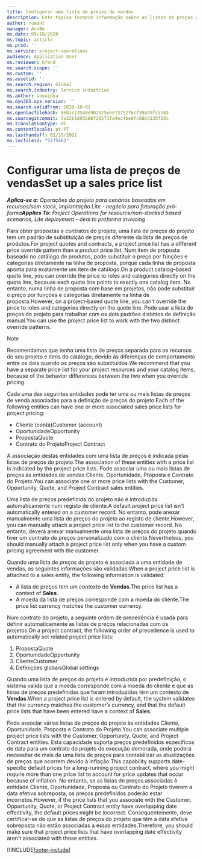 ```yaml
---
title: Configurar uma lista de preços de vendas
description: Este tópico fornece informação sobre as listas de preços de vendas para preços do projeto.
author: rumant
manager: AnnBe
ms.date: 09/18/2020
ms.topic: article
ms.prod: ''
ms.service: project-operations
audience: Application User
ms.reviewer: kfend
ms.search.scope: ''
ms.custom: ''
ms.assetid: ''
ms.search.region: Global
ms.search.industry: Service industries
ms.author: suvaidya
ms.dyn365.ops.version: ''
ms.search.validFrom: 2020-10-01
ms.openlocfilehash: 05b1c13540e902975eee7379276cf394d9fc5743
ms.sourcegitcommit: fa32b1893286f20271fa4ec4be8fc68bd135f53c
ms.translationtype: HT
ms.contentlocale: pt-PT
ms.lasthandoff: 02/15/2021
ms.locfileid: "5275462"
---
```

# <a name="set-up-a-sales-price-list"></a><span data-ttu-id="cb759-103">Configurar uma lista de preços de vendas</span><span class="sxs-lookup"><span data-stu-id="cb759-103">Set up a sales price list</span></span>

<span data-ttu-id="cb759-104">_**Aplica-se a:** Operações do projeto para cenários baseados em recursos/sem stock, implantação Lite - negócio para faturação pró-forma_</span><span class="sxs-lookup"><span data-stu-id="cb759-104">_**Applies To:** Project Operations for resource/non-stocked based scenarios, Lite deployment - deal to proforma invoicing_</span></span>

<span data-ttu-id="cb759-105">Para obter propostas e contratos do projeto, uma lista de preços do projeto tem um padrão de substituição de preços diferente da lista de preços de produtos.</span><span class="sxs-lookup"><span data-stu-id="cb759-105">For project quotes and contracts, a project price list has a different price override pattern than a product price list.</span></span> <span data-ttu-id="cb759-106">Num item de proposta baseado no catálogo de produtos, pode substituir o preço por funções e categorias diretamente na linha de proposta, porque cada linha de proposta aponta para exatamente um item de catálogo.</span><span class="sxs-lookup"><span data-stu-id="cb759-106">On a product catalog–based quote line, you can override the price to roles and categories directly on the quote line, because each quote line points to exactly one catalog item.</span></span> <span data-ttu-id="cb759-107">No entanto, numa linha de proposta com base em projetos, não pode substituir o preço por funções e categorias diretamente na linha de proposta.</span><span class="sxs-lookup"><span data-stu-id="cb759-107">However, on a project-based quote line, you can't override the price to roles and categories directly on the quote line.</span></span> <span data-ttu-id="cb759-108">Pode usar a lista de preços do projeto para trabalhar com os dois padrões distintos de definição manual.</span><span class="sxs-lookup"><span data-stu-id="cb759-108">You can use the project price list to work with the two distinct override patterns.</span></span>

> [!NOTE]
> <span data-ttu-id="cb759-109">Recomendamos que tenha uma lista de preços separada para os recursos do seu projeto e itens do catálogo, devido às diferenças de comportamento entre os dois quando os preços são substituídos.</span><span class="sxs-lookup"><span data-stu-id="cb759-109">We recommend that you have a separate price list for your project resources and your catalog items, because of the behavior differences between the two when you override pricing.</span></span>

<span data-ttu-id="cb759-110">Cada uma das seguintes entidades pode ter uma ou mais listas de preços de venda associadas para a definição de preços do projeto:</span><span class="sxs-lookup"><span data-stu-id="cb759-110">Each of the following entities can have one or more associated sales price lists for project pricing:</span></span>

- <span data-ttu-id="cb759-111">Cliente (conta)</span><span class="sxs-lookup"><span data-stu-id="cb759-111">Customer (account)</span></span> 
- <span data-ttu-id="cb759-112">Oportunidade</span><span class="sxs-lookup"><span data-stu-id="cb759-112">Opportunity</span></span> 
- <span data-ttu-id="cb759-113">Proposta</span><span class="sxs-lookup"><span data-stu-id="cb759-113">Quote</span></span> 
- <span data-ttu-id="cb759-114">Contrato do Projeto</span><span class="sxs-lookup"><span data-stu-id="cb759-114">Project Contract</span></span>

<span data-ttu-id="cb759-115">A associação destas entidades com uma lista de preços é indicada pelas listas de preços do projeto.</span><span class="sxs-lookup"><span data-stu-id="cb759-115">The association of these entities with a price list is indicated by the project price lists.</span></span> <span data-ttu-id="cb759-116">Pode associar uma ou mais listas de preços às entidades de vendas Cliente, Oportunidade, Proposta e Contrato do Projeto.</span><span class="sxs-lookup"><span data-stu-id="cb759-116">You can associate one or more price lists with the Customer, Opportunity, Quote, and Project Contract sales entities.</span></span>

<span data-ttu-id="cb759-117">Uma lista de preços predefinida do projeto não é introduzida automaticamente num registo de cliente.</span><span class="sxs-lookup"><span data-stu-id="cb759-117">A default project price list isn't automatically entered on a customer record.</span></span> <span data-ttu-id="cb759-118">No entanto, pode anexar manualmente uma lista de preços do projeto ao registo de cliente.</span><span class="sxs-lookup"><span data-stu-id="cb759-118">However, you can manually attach a project price list to the customer record.</span></span> <span data-ttu-id="cb759-119">No entanto, deverá anexar manualmente uma lista de preços do projeto quando tiver um contrato de preços personalizado com o cliente.</span><span class="sxs-lookup"><span data-stu-id="cb759-119">Nevertheless, you should manually attach a project price list only when you have a custom pricing agreement with the customer.</span></span> 

<span data-ttu-id="cb759-120">Quando uma lista de preços do projeto é associada a uma entidade de vendas, as seguintes informações são validadas:</span><span class="sxs-lookup"><span data-stu-id="cb759-120">When a project price list is attached to a sales entity, the following information is validated:</span></span>

- <span data-ttu-id="cb759-121">A lista de preços tem um contexto de **Vendas**.</span><span class="sxs-lookup"><span data-stu-id="cb759-121">The price list has a context of **Sales**.</span></span> 
- <span data-ttu-id="cb759-122">A moeda da lista de preços corresponde com a moeda do cliente.</span><span class="sxs-lookup"><span data-stu-id="cb759-122">The price list currency matches the customer currency.</span></span> 

<span data-ttu-id="cb759-123">Num contrato do projeto, a seguinte ordem de precedência é usada para definir automaticamente as listas de preços relacionadas com os projetos:</span><span class="sxs-lookup"><span data-stu-id="cb759-123">On a project contract, the following order of precedence is used to automatically set related project price lists:</span></span>

1. <span data-ttu-id="cb759-124">Proposta</span><span class="sxs-lookup"><span data-stu-id="cb759-124">Quote</span></span>
2. <span data-ttu-id="cb759-125">Oportunidade</span><span class="sxs-lookup"><span data-stu-id="cb759-125">Opportunity</span></span>
3. <span data-ttu-id="cb759-126">Cliente</span><span class="sxs-lookup"><span data-stu-id="cb759-126">Customer</span></span> 
4. <span data-ttu-id="cb759-127">Definições globais</span><span class="sxs-lookup"><span data-stu-id="cb759-127">Global settings</span></span> 

<span data-ttu-id="cb759-128">Quando uma lista de preços do projeto é introduzida por predefinição, o sistema valida que a moeda corresponde com a moeda do cliente e que as listas de preços predefinidas que foram introduzidas têm um contexto de **Vendas**.</span><span class="sxs-lookup"><span data-stu-id="cb759-128">When a project price list is entered by default, the system validates that the currency matches the customer’s currency, and that the default price lists that have been entered have a context of **Sales**.</span></span>

<span data-ttu-id="cb759-129">Pode associar várias listas de preços do projeto às entidades Cliente, Oportunidade, Proposta e Contrato do Projeto.</span><span class="sxs-lookup"><span data-stu-id="cb759-129">You can associate multiple project price lists with the Customer, Opportunity, Quote, and Project Contract entities.</span></span> <span data-ttu-id="cb759-130">Esta capacidade suporta preços predefinidos específicos de data para um contrato do projeto de execução demorada, onde poderá necessitar de mais de uma lista de preços para contabilizar as atualizações de preços que ocorrem devido à inflação.</span><span class="sxs-lookup"><span data-stu-id="cb759-130">This capability supports date-specific default prices for a long-running project contract, where you might require more than one price list to account for price updates that occur because of inflation.</span></span> <span data-ttu-id="cb759-131">No entanto, se as listas de preços associadas è entidade Cliente, Oportunidade, Proposta ou Contrato do Projeto tiverem a data efetiva sobreposta, os preços predefinidos poderão estar incorretos.</span><span class="sxs-lookup"><span data-stu-id="cb759-131">However, if the price lists that you associate with the Customer, Opportunity, Quote, or Project Contract entity have overlapping date effectivity, the default prices might be incorrect.</span></span> <span data-ttu-id="cb759-132">Consequentemente, deve certificar-se de que as listas de preços do projeto que têm a data efetiva sobreposta não estão associadas a essas entidades.</span><span class="sxs-lookup"><span data-stu-id="cb759-132">Therefore, you should make sure that project price lists that have overlapping date effectivity aren't associated with those entities.</span></span>


[!INCLUDE[footer-include](../includes/footer-banner.md)]